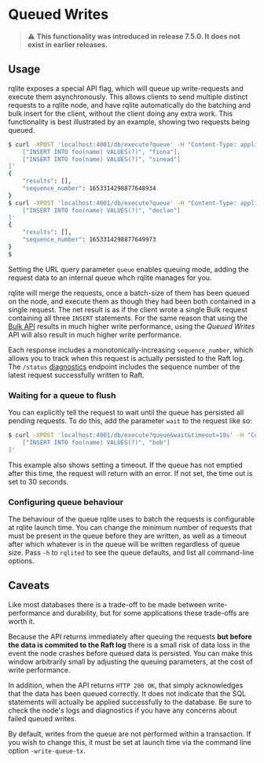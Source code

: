 # Queued Writes
> :warning: **This functionality was introduced in release 7.5.0. It does not exist in earlier releases.**

## Usage

rqlite exposes a special API flag, which will queue up write-requests and execute them asynchronously. This allows clients to send multiple distinct requests to a rqlite node, and have rqlite automatically do the batching and bulk insert for the client, without the client doing any extra work. This functionality is best illustrated by an example, showing two requests being queued.
```bash
$ curl -XPOST 'localhost:4001/db/execute?queue' -H "Content-Type: application/json" -d '[
    ["INSERT INTO foo(name) VALUES(?)", "fiona"],
    ["INSERT INTO foo(name) VALUES(?)", "sinead"]
]'
{
    "results": [],
    "sequence_number": 1653314298877648934
}
$ curl -XPOST 'localhost:4001/db/execute?queue' -H "Content-Type: application/json" -d '[
    ["INSERT INTO foo(name) VALUES(?)", "declan"]
]'
{
    "results": [],
    "sequence_number": 1653314298877649973
}
$
```
Setting the URL query parameter `queue` enables queuing mode, adding the request data to an internal queue whch rqlite manages for you. 

rqlite will merge the requests, once a batch-size of them has been queued on the node, and execute them as though they had been both contained in a single request. The net result is as if the client wrote a single Bulk request containing all three `INSERT` statements. For the same reason that using the [Bulk API](https://github.com/rqlite/rqlite/blob/master/DOC/BULK.md) results in much higher write performance, using the _Queued Writes_ API will also result in much higher write performance.

Each response includes a monotonically-increasing `sequence_number`, which allows you to track when this request is actually persisted to the Raft log. The `/status` [diagnostics](https://github.com/rqlite/rqlite/blob/master/DOC/DIAGNOSTICS.md) endpoint includes the sequence number of the latest request successfully written to Raft.

### Waiting for a queue to flush
You can explicitly tell the request to wait until the queue has persisted all pending requests. To do this, add the parameter `wait` to the request like so:
```bash
$ curl -XPOST 'localhost:4001/db/execute?queue&wait&timeout=10s' -H "Content-Type: application/json" -d '[
    ["INSERT INTO foo(name) VALUES(?)", "bob"]
]'
```
This example also shows setting a timeout. If the queue has not emptied after this time, the request will return with an error. If not set, the time out is set to 30 seconds.

### Configuring queue behaviour
The behaviour of the queue rqlite uses to batch the requests is configurable at rqlite launch time. You can change the minimum number of requests that must be present in the queue before they are written, as well as a timeout after which whatever is in the queue will be written regardless of queue size. Pass `-h` to `rqlited` to see the queue defaults, and list all command-line options.

## Caveats
Like most databases there is a trade-off to be made between write-performance and durability, but for some applications these trade-offs are worth it.

Because the API returns immediately after queuing the requests **but before the data is commited to the Raft log** there is a small risk of data loss in the event the node crashes before queued data is persisted. You can make this window arbitrarily small by adjusting the queuing parameters, at the cost of write performance.

In addition, when the API returns `HTTP 200 OK`, that simply acknowledges that the data has been queued correctly. It does not indicate that the SQL statements will actually be applied successfully to the database. Be sure to check the node's logs and diagnostics if you have any concerns about failed queued writes.

By default, writes from the queue are not performed within a transaction. If you wish to change this, it must be set at launch time via the command line option `-write-queue-tx`.
